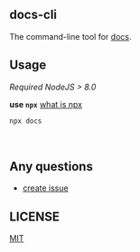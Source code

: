 ## docs-cli

The command-line tool for [docs](https://github.com/unix/docs).

## Usage
*Required NodeJS > 8.0*

**use `npx`** [what is npx](https://blog.npmjs.org/post/162869356040/introducing-npx-an-npm-package-runner)

```bash
npx docs
```

<br/>

## Any questions

  - [create issue](https://github.com/unix/docs/issues/new)

## LICENSE
[MIT](./LICENSE)
